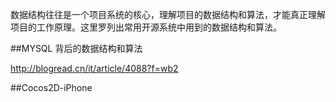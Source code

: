 

数据结构往往是一个项目系统的核心，理解项目的数据结构和算法，才能真正理解项目的工作原理。这里罗列出常用开源系统中用到的数据结构和算法。

##MYSQL 背后的数据结构和算法

http://blogread.cn/it/article/4088?f=wb2   

##Cocos2D-iPhone





